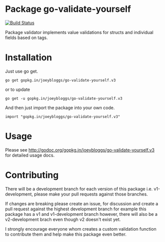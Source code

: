 Package go-validate-yourself
================
[![Build Status](https://travis-ci.org/joeybloggs/go-validate-yourself.svg?branch=v3-development)](https://travis-ci.org/joeybloggs/go-validate-yourself)

Package validator implements value validations for structs and individual fields based on tags.

Installation
============

Just use go get.

	go get gopkg.in/joeybloggs/go-validate-yourself.v3

or to update

	go get -u gopkg.in/joeybloggs/go-validate-yourself.v3

And then just import the package into your own code.

	import "gopkg.in/joeybloggs/go-validate-yourself.v3"

Usage
=====

Please see http://godoc.org/gopkg.in/joeybloggs/go-validate-yourself.v3 for detailed usage docs.

Contributing
============

There will be a development branch for each version of this package i.e. v1-development, please
make your pull requests against those branches.

If changes are breaking please create an issue, for discussion and create a pull request against
the highest development branch for example this package has a v1 and v1-development branch
however, there will also be a v2-development brach even though v2 doesn't exist yet.

I strongly encourage everyone whom creates a custom validation function to contribute them and
help make this package even better.
